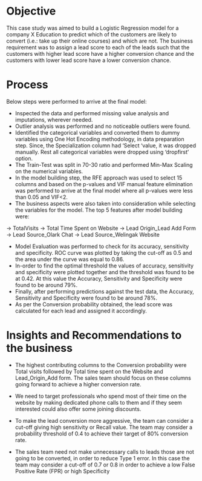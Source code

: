 # Objective

This case study was aimed to build a Logistic Regression model for a company X Education to
predict which of the customers are likely to convert (i.e.: take up their online courses) and which
are not. The business requirement was to assign a lead score to each of the leads such that the
customers with higher lead score have a higher conversion chance and the customers with lower
lead score have a lower conversion chance.

# Process

Below steps were performed to arrive at the final model:

- Inspected the data and performed missing value analysis and imputations, wherever
needed.
- Outlier analysis was performed and no noticeable outliers were found.
- Identified the categorical variables and converted them to dummy variables using One
Hot Encoding methodology, in data preparation step. Since, the Specialization column
had ‘Select ‘value, it was dropped manually. Rest all categorical variables were dropped
using ‘dropfirst’ option.
- The Train-Test was split in 70-30 ratio and performed Min-Max Scaling on the numerical
variables.
- In the model building step, the RFE approach was used to select 15 columns and based
on the p-values and VIF manual feature elimination was performed to arrive at the final
model where all p-values were less than 0.05 and VIF<2.
- The business aspects were also taken into consideration while selecting the variables for
the model. The top 5 features after model building were:

-> TotalVisits
-> Total Time Spent on Website
-> Lead Origin_Lead Add Form
-> Lead Source_Olark Chat
-> Lead Source_Welingak Website
    
- Model Evaluation was performed to check for its accuracy, sensitivity and specificity.
ROC curve was plotted by taking the cut-off as 0.5 and the area under the curve was
equal to 0.86.
- In-order to find the optimal threshold the values of accuracy, sensitivity and specificity
were plotted together and the threshold was found to be at 0.42. At this value the
Accuracy, Sensitivity and Specificity were found to be around 79%.
- Finally, after performing predictions against the test data, the Accuracy, Sensitivity and
Specificity were found to be around 78%.
- As per the Conversion probability obtained, the lead score was calculated for each lead
and assigned it accordingly.

# Insights and Recommendations to the business

- The highest contributing columns to the Conversion probability were Total visits
followed by Total time spent on the Website and Lead_Origin_Add form. The sales
team should focus on these columns going forward to achieve a higher conversion rate.

- We need to target professionals who spend most of their time on the website by making
dedicated phone calls to them and if they seem interested could also offer some joining
discounts.

- To make the lead conversion more aggressive, the team can consider a cut-off giving
high sensitivity or Recall value. The team may consider a probability threshold of 0.4 to
achieve their target of 80% conversion rate.

- The sales team need not make unnecessary calls to leads those are not going to be
converted, in order to reduce Type 1 error. In this case the team may consider a cut-off
of 0.7 or 0.8 in order to achieve a low False Positive Rate (FPR) or high Specificity
